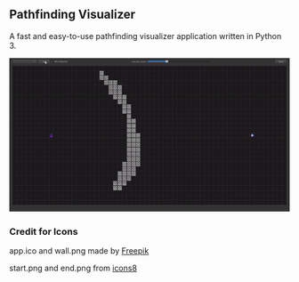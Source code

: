## Pathfinding Visualizer

A fast and easy-to-use pathfinding visualizer application written in Python 3.

![A quick demo gif](https://github.com/Frenchman98/Pathfinding-Visualizer/blob/master/demo.gif)

### Credit for Icons

app.ico and wall.png made by [Freepik](https://www.flaticon.com/free-icon/path_2064135?term=path&page=1&position=34)

start.png and end.png from [icons8](https://www.icons8.com)
